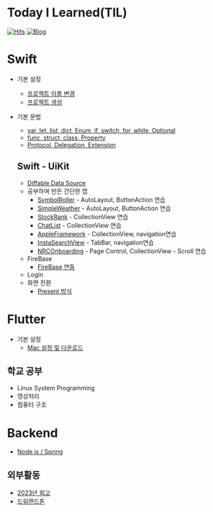 # Today I Learned(TIL)
[![Hits](https://hits.seeyoufarm.com/api/count/incr/badge.svg?url=https%3A%2F%2Fgithub.com%2Falstjr7437%2FTIL&count_bg=%23499CF3&title_bg=%23000000&icon=adguard.svg&icon_color=%23FFFFFF&title=See&edge_flat=false)](https://hits.seeyoufarm.com)
[![Blog](https://img.shields.io/badge/Velog-velog.io/@alstjr7437-blue.svg)](https://velog.io/@alstjr7437)

# Swift
* 기본 설정
  * [프로젝트 이름 변경](https://velog.io/@alstjr7437/%ED%94%84%EB%A1%9C%EC%A0%9D%ED%8A%B8-%EC%9D%B4%EB%A6%84-%EB%B3%80%EA%B2%BD-iOS)
  * [프로젝트 생성](https://velog.io/@alstjr7437/iOS-%EC%B2%AB-%ED%94%84%EB%A1%9C%EC%A0%9D%ED%8A%B8-%EC%83%9D%EC%84%B1)
* 기본 문법
  * [var, let, list, dict, Enum, if, switch, for, while, Optional](https://github.com/alstjr7437/TIL/blob/main/Swift/syntax/basic.md)
  * [func, struct, class, Property](https://github.com/alstjr7437/TIL/blob/main/Swift/syntax/basic2.md)
  * [Protocol, Delegation, Extension](https://github.com/alstjr7437/TIL/blob/main/Swift/syntax/basic3.md)

  ## Swift - UiKit
  * [Diffable Data Source](https://github.com/alstjr7437/TIL/blob/main/Swift/Uikit/diffable_datasource/diffable_datasource.md)
  * 공부하며 만든 간단한 앱
    * [SymbolRoller](https://github.com/alstjr7437/TIL/blob/main/Swift/Uikit/Study/SymbolRoller/SymbolRoller.md) - AutoLayout, ButtonAction 연습
    * [SimpleWeather](https://github.com/alstjr7437/TIL/blob/main/Swift/Uikit/Study/SimpleWeather/SimpleWeather.md) - AutoLayout, ButtonAction 연습
    * [StockRank](https://github.com/alstjr7437/TIL/blob/main/Swift/Uikit/Study/StockRank/StockRank.md) - CollectionView 연습
    * [ChatList](https://github.com/alstjr7437/TIL/blob/main/Swift/Uikit/Study/ChatList/ChatList.md) - CollectionView 연습
    * [AppleFramework](https://github.com/alstjr7437/TIL/blob/main/Swift/Uikit/Study/AppleFramework/AppleFramework.md) - CollectionView, navigation연습
    * [InstaSearchView](https://github.com/alstjr7437/TIL/blob/main/Swift/Uikit/Study/InstaSearchView/InstaSearchView.md) - TabBar, navigation연습
    * [NRCOnboarding](https://github.com/alstjr7437/TIL/blob/main/Swift/Uikit/Study/NRCOnboarding/NRCOnboarding.md) - Page Control, CollectionView - Scroll 연습
  * FireBase
    * [FireBase 연동](https://github.com/alstjr7437/TIL/blob/main/Swift/Uikit/Firebase/FireBase.md)
  * Login
  * 화면 전환
    * [Present 방식](https://github.com/alstjr7437/TIL/blob/main/Swift/Uikit/Screen/ScreenTransPresent/ScreenTransPresent.md)

# Flutter
* 기본 설정 
  * [Mac 설정 및 다운로드](https://velog.io/@alstjr7437/MacFlutter-download)
## 학교 공부
* Linux System Programming
* 영상처리
* 컴퓨터 구조

# Backend
  * [Node.js / Spring](https://velog.io/@alstjr7437/Node.jsVsSpring)

## 외부활동
* [2023년 회고](https://velog.io/@alstjr7437/%ED%9A%8C%EA%B3%A0-2023%EB%85%84-%ED%9A%8C%EA%B3%A0)
* [드림랜드톤](https://velog.io/@alstjr7437/DreamLandThon1)
